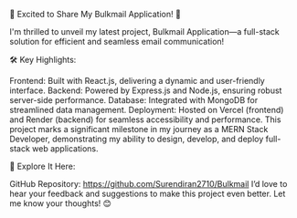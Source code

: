 🌟 Excited to Share My Bulkmail Application! 🚀

I'm thrilled to unveil my latest project, Bulkmail Application—a full-stack solution for efficient and seamless email communication!

🛠️ Key Highlights:

Frontend: Built with React.js, delivering a dynamic and user-friendly interface.
Backend: Powered by Express.js and Node.js, ensuring robust server-side performance.
Database: Integrated with MongoDB for streamlined data management.
Deployment: Hosted on Vercel (frontend) and Render (backend) for seamless accessibility and performance.
This project marks a significant milestone in my journey as a MERN Stack Developer, demonstrating my ability to design, develop, and deploy full-stack web applications.

🔗 Explore It Here:

GitHub Repository: https://github.com/Surendiran2710/Bulkmail
I’d love to hear your feedback and suggestions to make this project even better. Let me know your thoughts! 😊



